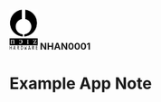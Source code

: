### <img src="/common/nhfull_tiny.png" alt="noizHARDWARE logo" width="50"/>    NHAN0001

# Example App Note
